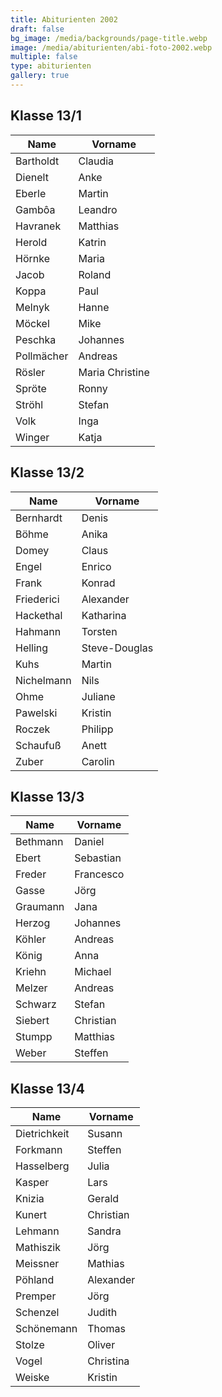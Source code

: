 ```yaml
---
title: Abiturienten 2002
draft: false
bg_image: /media/backgrounds/page-title.webp
image: /media/abiturienten/abi-foto-2002.webp
multiple: false
type: abiturienten
gallery: true
---
```

## Klasse 13/1

|Name|Vorname|
|---|---|
|Bartholdt|Claudia|
|Dienelt|Anke|
|Eberle|Martin|
|Gambôa|Leandro|
|Havranek|Matthias|
|Herold|Katrin|
|Hörnke|Maria|
|Jacob|Roland|
|Koppa|Paul|
|Melnyk|Hanne|
|Möckel|Mike|
|Peschka|Johannes|
|Pollmächer|Andreas|
|Rösler|Maria Christine|
|Spröte|Ronny|
|Ströhl|Stefan|
|Volk|Inga|
|Winger|Katja|

## Klasse 13/2

|Name|Vorname|
|---|---|
|Bernhardt|Denis|
|Böhme|Anika|
|Domey|Claus|
|Engel|Enrico|
|Frank|Konrad|
|Friederici|Alexander|
|Hackethal|Katharina|
|Hahmann|Torsten|
|Helling|Steve-Douglas|
|Kuhs|Martin|
|Nichelmann|Nils|
|Ohme|Juliane|
|Pawelski|Kristin|
|Roczek|Philipp|
|Schaufuß|Anett|
|Zuber|Carolin|

## Klasse 13/3

|Name|Vorname|
|---|---|
|Bethmann|Daniel|
|Ebert|Sebastian|
|Freder|Francesco|
|Gasse|Jörg|
|Graumann|Jana|
|Herzog|Johannes|
|Köhler|Andreas|
|König|Anna|
|Kriehn|Michael|
|Melzer|Andreas|
|Schwarz|Stefan|
|Siebert|Christian|
|Stumpp|Matthias|
|Weber|Steffen|

## Klasse 13/4

|Name|Vorname|
|---|---|
|Dietrichkeit|Susann|
|Forkmann|Steffen|
|Hasselberg|Julia|
|Kasper|Lars|
|Knizia|Gerald|
|Kunert|Christian|
|Lehmann|Sandra|
|Mathiszik|Jörg|
|Meissner|Mathias|
|Pöhland|Alexander|
|Premper|Jörg|
|Schenzel|Judith|
|Schönemann|Thomas|
|Stolze|Oliver|
|Vogel|Christina|
|Weiske|Kristin|




